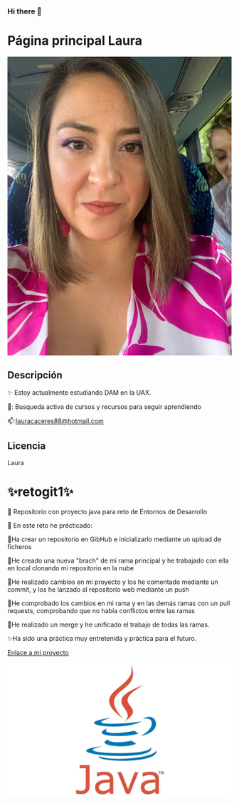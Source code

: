 ### Hi there 👋

<!--
**Laursago/Laursago** is a ✨ _special_ ✨ repository because its `README.md` (this file) appears on your GitHub profile.

Here are some ideas to get you started:

- 🔭 I’m currently working on ...
- 🌱 I’m currently learning ...
- 👯 I’m looking to collaborate on ...
- 🤔 I’m looking for help with ...
- 💬 Ask me about ...
- 📫 How to reach me: ...
- 😄 Pronouns: ...
- ⚡ Fun fact: ...
-->
# Página principal Laura
![Imagen de Portada](GITHUB/yo.jpg)

## Descripción
✨ Estoy actualmente estudiando DAM en la UAX.

💬: Busqueda activa de cursos y recursos para seguir aprendiendo

📫:lauracaceres88@hotmail.com

## Licencia
Laura






# ✨retogit1✨

🔭 Repositorio con proyecto java para reto de Entornos de Desarrollo

🌱 En este reto he précticado:

  💬Ha crear un repositorio en GibHub e inicializarlo mediante un upload de ficheros
  
  💬He creado una nueva "brach" de mi rama principal y he trabajado con ella en local clonando mi repositorio en la nube 
  
  💬He realizado cambios en mi proyecto y los he comentado mediante un commit, y los he lanzado al repositorio web mediante un push
  
  💬He comprobado los cambios en mi rama y en las demás ramas con un pull requests, comprobando que no había conflictos entre las ramas
  
  💬He realizado un merge y he unificado el trabajo de todas las ramas.
  
✨Ha sido una práctica muy entretenida y práctica para el futuro.

[Enlace a mi proyecto](https://github.com/Laursago/retogit1)

![Imagen de Portada](README.jpg)

